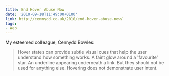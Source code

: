 ```yaml
---
title: End Hover Abuse Now
date: '2010-09-18T11:49:00+0100'
link: http://cennydd.co.uk/2010/end-hover-abuse-now/
tags:
- Web
---
```

My esteemed colleague, Cennydd Bowles:

> Hover states can provide subtle visual cues that help the user understand how something works. A faint glow around a 'favourite' star. An underline appearing underneath a link. But they should not be used for anything else. Hovering does not demonstrate user intent.
